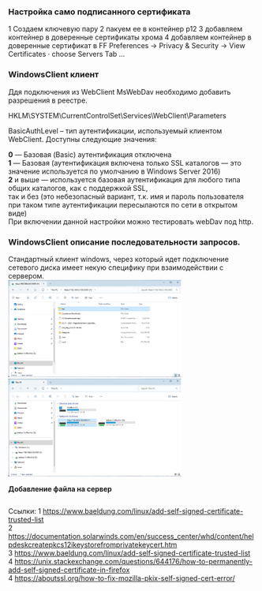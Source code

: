 ### Настройка само подписанного сертификата
1 Создаем ключевую пару
2 пакуем ее в контейнер p12
3 добавляем контейнер в доверенные сертификаты хрома
4 добавляем контейнер в доверенные сертификат в FF
Preferences -> Privacy & Security -> View Certificates · choose Servers Tab ...

### WindowsClient клиент
Ддя подключения из WebClient MsWebDav необходимо добавить разрешения в реестре.  

HKLM\SYSTEM\CurrentControlSet\Services\WebClient\Parameters

BasicAuthLevel – тип аутентификации, используемый клиентом WebClient. Доступны следующие значения:

**0** — Базовая (Basic) аутентификация отключена  
**1** — Базовая (аутентификация включена только SSL каталогов — это значение используется по умолчанию в Windows Server 2016)  
**2** и выше — используется базовая аутентификация для любого типа общих каталогов, как с поддержкой SSL,  
  так и без (это небезопасный вариант, т.к. имя и пароль пользователя при таком типе аутентификации пересылаются по сети в открытом виде)  
При включении данной настройки можно тестировать webDav под http.



### WindowsClient описание последовательности запросов.
Стандартный клиент windows, через который идет подключение сетевого диска имеет некую специфику при взаимодействии с сервером.  
<img alt="img.png" src="img.png" width="350"/> 
<img alt="img_1.png" src="img_1.png" width="350"/>

**Добавление файла на сервер**
```

```

Ссылки:
1 https://www.baeldung.com/linux/add-self-signed-certificate-trusted-list  
2 https://documentation.solarwinds.com/en/success_center/whd/content/helpdeskcreatepkcs12ikeystorefromprivatekeycert.htm  
3 https://www.baeldung.com/linux/add-self-signed-certificate-trusted-list  
4 https://unix.stackexchange.com/questions/644176/how-to-permanently-add-self-signed-certificate-in-firefox  
4 https://aboutssl.org/how-to-fix-mozilla-pkix-self-signed-cert-error/  